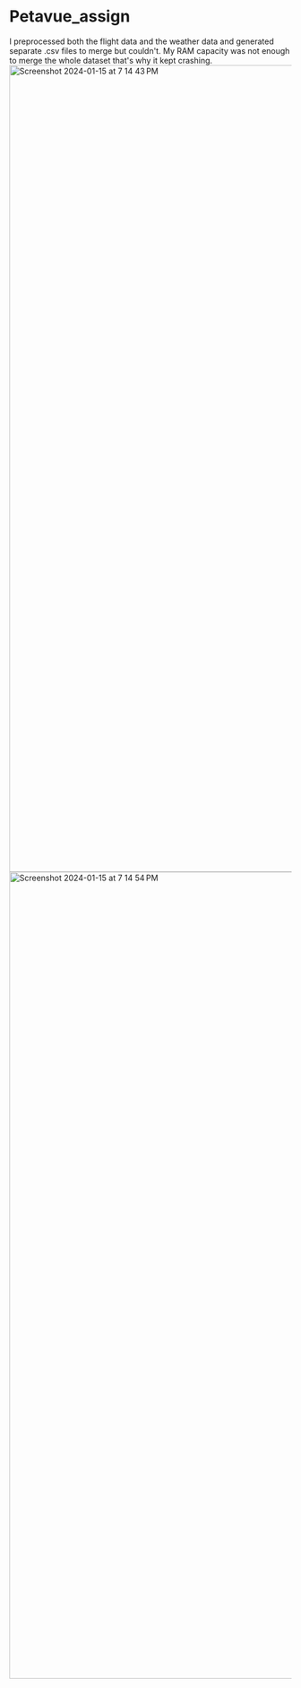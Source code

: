 # Petavue_assign

I preprocessed both the flight data and the weather data and generated separate .csv files to merge but couldn't. My RAM capacity was not enough to merge the whole dataset that's why it kept crashing.
<img width="1440" alt="Screenshot 2024-01-15 at 7 14 43 PM" src="https://github.com/ayushksingh28/Petavue_assign/assets/79689279/76bef60f-004d-4289-ba8e-3d742b2a2e1a">
<img width="1440" alt="Screenshot 2024-01-15 at 7 14 54 PM" src="https://github.com/ayushksingh28/Petavue_assign/assets/79689279/8c742ed7-ac2c-4ef6-b22b-d849d487c677">
